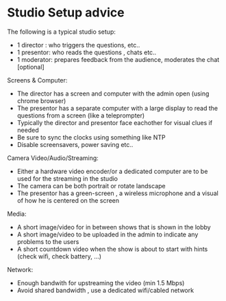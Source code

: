 # Studio Setup advice
The following is a typical studio setup:
- 1 director : who triggers the questions, etc..
- 1 presentor: who reads the questions , chats etc..
- 1 moderator: prepares feedback from the audience,  moderates the chat [optional]

Screens & Computer:
- The director has a screen and computer with the admin open (using chrome browser)
- The presentor has a separate computer with a large display to read the questions from a screen (like a teleprompter)
- Typically the director and presentor face eachother for visual clues if needed
- Be sure to sync the clocks using something like NTP
- Disable screensavers, power saving etc..

Camera Video/Audio/Streaming:
- Either a hardware video encoder/or a dedicated computer are to be used for the streaming in the studio
- The camera can be both portrait or rotate landscape
- The presentor has a green-screen , a wireless microphone and a visual of how he is centered on the screen

Media:
- A short image/video for in between shows that is shown in the lobby
- A short image/video to be uploaded in the admin to indicate any problems to the users
- A short countdown video when the show is about to start with hints (check wifi, check battery, ...)

Network:
- Enough bandwith for upstreaming the video (min 1.5 Mbps)
- Avoid shared bandwidth , use a dedicated wifi/cabled network
